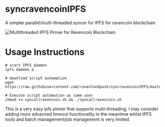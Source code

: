# syncravencoinIPFS
A simpler parallel/multi-threaded syncer for IPFS for ravencoin blockchain


![Multithreaded IPFS Pinner for Ravencoin Blockchain](https://gateway.ravenland.org/ipfs/QmRSnBMtyFRSa7sP4VDXFtz7TkpmDpQauviyR1S2we983R "Pin Ravencoin to IPFS fast")

# Usage Instructions


```
# start IPFS daemon
ipfs daemon &

# download script automation
wget https://raw.githubusercontent.com/ravenlandpush/syncravencoinIPFS/master/syncallravencoin.sh

# Execute script automation as same user
chmod +x syncallravencoin.sh && ./syncallravencoin.sh
```

This is a very easy ipfs pinner that supports multi-threading. I may consider adding more advacned timeout functionality in the meantime whilst IPFS tools and batch management/job management is very limited.
